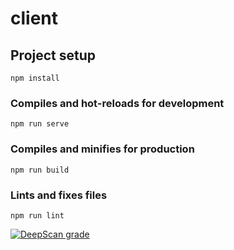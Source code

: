 # client

## Project setup
```
npm install
```

### Compiles and hot-reloads for development
```
npm run serve
```

### Compiles and minifies for production
```
npm run build
```

### Lints and fixes files
```
npm run lint
```

[![DeepScan grade](https://deepscan.io/api/teams/2060/projects/3552/branches/31548/badge/grade.svg)](https://deepscan.io/dashboard#view=project&tid=2060&pid=3552&bid=31548)